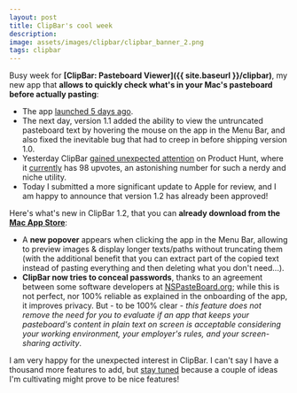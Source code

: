 ```yaml
---
layout: post
title: ClipBar's cool week
description:
image: assets/images/clipbar/clipbar_banner_2.png
tags: clipbar
---
```

Busy week for **[ClipBar: Pasteboard Viewer]({{ site.baseurl }}/clipbar)**, my new app that **allows to quickly check what's in your Mac's pasteboard before actually pasting**:

- The app [launched 5 days ago](https://cdf1982.com/2020/11/24/my-new-app-clipbar.html).
- The next day, version 1.1 added the ability to view the untruncated pasteboard text by hovering the mouse on the app in the Menu Bar, and also fixed the inevitable bug that had to creep in before shipping version 1.0.
- Yesterday ClipBar [gained unexpected attention](https://cdf1982.com/2020/11/28/clipbar-on-product-hunt.html) on Product Hunt, where it [currently](https://www.producthunt.com/posts/clipbar) has 98 upvotes, an astonishing number for such a nerdy and niche utility.
- Today I submitted a more significant update to Apple for review, and I am happy to announce that version 1.2 has already been approved!

Here's what's new in ClipBar 1.2, that you can **already download from the [Mac App Store](https://apps.apple.com/us/app/clipbar-pasteboard-viewer/id1541739143)**:

- A **new popover** appears when clicking the app in the Menu Bar, allowing to preview images & display longer texts/paths without truncating them (with the additional benefit that you can extract part of the copied text instead of pasting everything and then deleting what you don't need...).
- **ClipBar now tries to conceal passwords**, thanks to an agreement between some software developers at [NSPasteBoard.org](http://nspasteboard.org); while this is not perfect, nor 100% reliable as explained in the onboarding of the app, it improves privacy. But - to be 100% clear - *this feature does not remove the need for you to evaluate if an app that keeps your pasteboard's content in plain text on screen is acceptable considering your working environment, your employer's rules, and your screen-sharing activity*.

I am very happy for the unexpected interest in ClipBar. I can't say I have a thousand more features to add, but [stay tuned](https://cdf1982.com/feed.xml) because a couple of ideas I'm cultivating might prove to be nice features!
